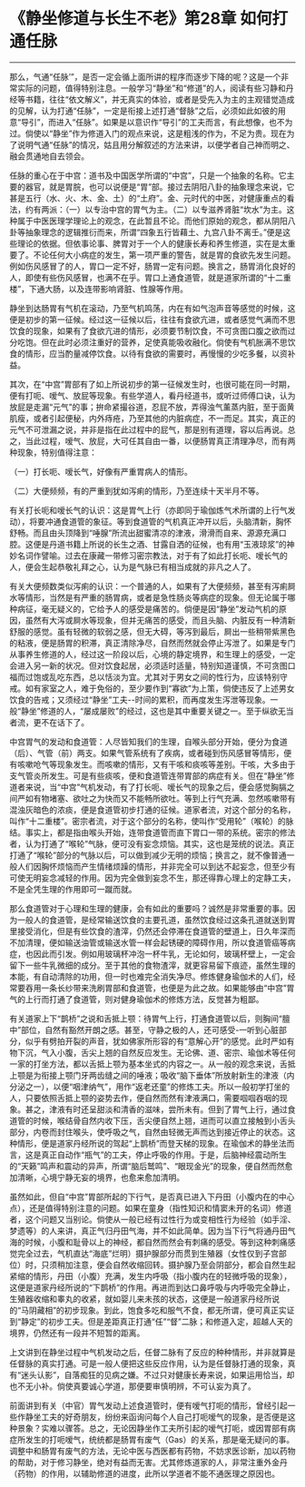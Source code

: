 # 《静坐修道与长生不老》第28章 如何打通任脉

------

那么，气通“任脉’”，是否一定会循上面所讲的程序而逐步下降的呢？这是一个非常实际的问题，值得特别注息。一般学习“静坐”和“修道”的人，阅读有些习静和丹经等书籍，往往“依文解义”，并无真实的体验，或者是受先入为主的主观错觉造成的见解，认为打通“任脉”，一定是衔接上述打通“督脉”之后，必须如此如彼的用意“导引”，而进入“任脉”。如果是以意识作“导引”的工夫而言，有此想像，也不为过。倘使以“静坐”作为修道入门的观点来说，这是粗浅的作为，不足为贵。现在为了说明气通“任脉”的情况，姑且用分解叙述的方法来讲，以便学者自己神而明之、融会贯通地自去领会。

任脉的重心在于中宫：道书及中国医学所谓的“中宫”，只是一个抽象的名称。它主要的器官，就是胃脘，也可以说便是“胃”部。接过去阴阳八卦的抽象理念来说，它甚是五行（水、火、木、金、土）的“土府”。金、元时代的中医，对健康重点的看法，约有两派：（一）以专治中宫的胃气为主。（二）以专滋养肾脏“坎水”为主。这种属于中医医理学理论上的观念，在此暂且不论。而他们原始的观念，都从阴阳八卦等抽象理念的逻辑推衍而来，所谓“四象五行皆藉土、九宫八卦不离壬。”便是这些理论的依据。但依事论事、脾胃对于一个人的健康长寿和养生修道，实在是太重要了。不论任何大小病症的发生，第一项严重的警告，就是胃的食欲先发生问题。例如伤风感冒了的人，胃口一定不好，肠胃一定有问题。换言之，肠胃消化良好的人，即使有些伤风感冒，也满不在乎。胃口上通食道管，就是道家所谓的“十二重楼”，下通大肠，以及连带影响肾脏、性腺等作用。

静坐到达肠胃有气机在滚动，乃至气机鸣荡，内在有如气泡声音等感觉的时候，这便是初步的第一征候。经过这一征候以后，往往有食欲亢进，或者感觉气满而不思饮食的现象，如果有了食欲亢进的情形，必须要节制饮食，不可贪图口腹之欲而过分吃饱。但在此时必须注重好的营养，足使真能吸收融化。倘使有气机胀满不思饮食的情形，应当酌量减停饮食。以待有食欲的需要时，再慢慢的少吃多餐，以资补益。

其次，在“中宫”胃部有了如上所说初步的第一征候发生时，也很可能在同一时期，便有打呃、嗳气、放屁等现象。有些学道人，看丹经道书，或听过师傅口诀，认为放屁是走漏“元气”的事；拚命紧撮谷道，忍屁不放，弄得浊气薰蒸内脏，至于面黄肌瘦，或者引起便秘，内外痔疮，乃至其他的内脏病症，不一而足。其实，真正的元气不可泄漏之说，并非是指在此过程中的屁气，那是别有道理，容以后再说。总之，当此过程，嗳气、放屁，大可任其自由一番，以便肠胃真正清理净尽，而有两种现象，特别值得注意：

（一）打长呃、嗳长气，好像有严重胃病人的情形。

（二）大便频频，有的严重到犹如泻痢的情形，乃至连续十天半月不等。

有关打长呃和嗳长气的认识：这是胃气上行（亦即同于瑜伽炼气术所谓的上行气发动），将要冲通食道管的象征。等到食道管的气机真正冲开以后，头脑清新，胸怀舒畅。而且由头顶降到“唾腺”所流出甜蜜清凉的津液，滑滑而自来、源源充满口腔。这便是丹道书籍上所说的长生之酒、甘露自洒的征候，也有用“玉液琼浆”的神妙名词作譬喻。过去在康藏一带修习密宗教法，对于有了如此打长呃、嗳长气的人，便会生起恭敬礼拜之心，认为是气脉已有相当成就的非凡之人了。

有关大便频数类似泻痢的认识：一个普通的人，如果有了大便频频，甚至有泻痢屙水等情形，当然是有严重的肠胃病，或者是急性肠炎等病症的现象。但无论属于哪种病征，毫无疑义的，它给予人的感受是痛苦的。倘便是因“静坐”发动气机的原因，虽然有大泻或屙水等现象，但并无痛苦的感受，而且头脑、内脏反有一种清新舒服的感觉。虽有轻微的软弱之感，但无大碍，等泻到最后，屙出一些稍带紫黑色的粘液，便是肠胃的积滞，真正清除净尽，自然而然就会停止泻泄了。如果是专门从事养生修道的人，经过这一阶段以后，心境的静定境界，和生理上的感受，一定会进入另一新的状况。但对饮食起居，必须适时适量，特别知道谨慎，不可贪图口福而过饱或乱吃东西，总以恬淡为宜。尤其对于男女之间的性行为，应该特别守戒。如有家室之人，难于免俗的，至少要作到“寡欲”为上策，倘使违反了上述男女饮食的告戒；又须经过“静坐”工夫--时间的累积，而再度发生泻泄等现象。一般“静坐”修道的人，“屡成屡败”的经过，这也是其中重要关键之一。至于纵欲无当者流，更不在话下了。

中宫胃气的发动和食道管：人尽皆知我们的生理，自喉头部分开始，便分为食道（后）、气管（前）两支。如果气管系统有了疾病，或者碰到伤风感冒等情形，便有咳嗽呛气等现象发生。而咳嗽的情形，又有干咳和痰咳等差别。干咳，大多由于支气管炎所发生。可是有些痰咳，便和食道管连带胃部的病症有关。但在“静坐”修道者来说，当“中宫”气机发动，有了打长呃、嗳长气的现象之后，便会感觉胸膈之间严如有物堵塞、欲吐之为快而又不能畅所欲吐。等到上行气充满、忽然咳嗽带有混浊灰暗色的浓痰，便是食道管初步打通的征候。道家者流，对这个部分的名称，叫作“十二重楼”。密宗者流，对于这个部分的名称，使叫作“受用轮”（喉轮）的脉结。事实上，都是指由喉头开始，连带食道管而直下胃口一带的系统。密宗的修法者，认为打通了“喉轮”气脉，便可没有妄念烦恼。其实，这也是笼统的说法。真正打通了“喉轮”部分的气脉以后，可以做到减少无明的烦恼；换言之，就不像普通一般人们因胸怀烦恼而产生情绪烦躁的情形，并非完全可以到达不起妄念，但至少有可使无明妄念减轻的作用。因为完全做到妄念不生，那还得靠心理上的定静工夫，不是全凭生理的作用即可一蹴而就。

那么食道管对于心理和生理的健康，会有如此的重要吗？诚然是非常重要的事。因为一般人的食道管，是经常输送饮食的主要孔道，虽然饮食经过这条孔道就送到胃里接受消化，但是有些饮食的渣滓，仍然还会停滞在食道管的壁道上，日久年深而不加清理，便如输送油管或输送水管一样会起锈硬的障碍作用，所以食道管癌等病症，也因此而引发。例如用玻璃杯冲泡一杯牛乳，无论如何，玻璃杯壁上，一定会留下一些牛乳微细的成分。至于其他的食物渣滓，就更容易留下痕迹，虽然生理的本能，有自动清除的功用，但一时也难完全消失净尽。修炼健身瑜伽术的人们，经常要吞用一条长纱带来洗刷胃部和食道管，也便是为此之故。如果能够由“中宫”胃气的上行而打通了食道管，则对健身瑜伽术的修炼方法，反觉甚为粗鄙。

有关道家上下“鹊桥”之说和舌抵上颚：待胃气上行，打通食道管以后，则胸间“膻中”部位，自然有豁然开朗之感。甚至，守静之极的人，还可感受-一听到心脏部分，似乎有劈拍开裂的声音，犹如佛家所形容的有“意解心开”的感觉。此时严如有物下沉，气入小腹，舌尖上翘的自然反应发生。无论佛、道、密宗、瑜伽术等任何一家的打坐方法，都以舌抵上颚为基本坐式的内容之一。从一般的观念来说，舌抵上颚是为衔接上颚门牙两齿缝之间的唾液；吸收“脑下垂体”所放射新生的津液（内分泌之一），以便“咽津纳气”，用作“返老还童”的修炼工夫。所以一般初学打坐的人，只要依照舌抵上颚的姿势去作，便自然而然有津液满口，需要啯啯吞咽的现象。甚之，津液有时还呈甜淡和清香的滋味，尝所未有。但到了胃气上行，通过食道管的时候，喉结骨自然内收下压，舌尖便自然上翘，进而可以直立接触到小舌头部分，内卷而封住喉头，使呼吸之气，自然由轻微无声而达到接近停止的状态。这种情形，便是道家丹经所说的驾起“上鹊桥”而登天梯的现象。在瑜伽术的静坐法而言，这是真正自动作“瓶气”的工夫，停止呼吸的作用。于是，后脑神经震动所生的“天籁”鸣声和震动的异声，所谓“脑后鹫鸣”、“眼现金光”的现象，便自然而然愈加清晰，心境宁静无妄的境界，也愈来愈加清明。

虽然如此，但自“中宫”胃部所起的下行气，是否真已进入下丹田（小腹内在的中心点），还是值得特别注意的问题。如果在童身（指性知识和情窦未开的名词）修道者，这个问题又当别论。倘使从一般已经有过性行为或变相性行为经验（如手淫、梦遗等）的人来讲，真正气归丹田气海，并不如此简单。因为当下行气将通丹田气海的时候，小腹和耻骨以上的神经，都自然而然会有刺痛的感受。等到这种刺痛感觉完全过去，气机直达“海底”烂明）摄护腺部分而贯到生殖器（女性仅到子宫部位）时，只须稍加注意，便会自然收缩回转。摄护腺乃至会阴部分，都会自然生起紧缩的情形，丹田（小腹）充满，发生内呼吸（指小腹内在的轻微呼吸的现象），这便是道家丹经所说的“下鹊桥”的作用。再进而到达口鼻呼吸与内呼吸完全静止，生殖器收缩和睾丸的收紧，就如婴儿来未孩的状态，这便是一般道家丹经所说的“马阴藏相”的初步现象。到此，饱食多吃和服气不食，都无所谓，便可真正实证到“静定”的初步工夫。但是差距真正打通“任”“督”二脉；和修道入定，超越人天的境界，仍然还有一段并不短暂的距离。

上文讲到在静坐过程中气机发动之后，任督二脉有了反应的种种情形，并非就算是任督脉的真实打通。可是一般人便把这些反应作用，认为是任督脉打通的现象，真有“迷头认影”，自落痴狂的见病之嫌。不过只对健康长寿来说，如果运用恰当，却也不无小补。倘使真要诚心学道，那便要审慎明辨，不可认妄为真了。

前面讲到有关（中官）胃气发动上述食道管时，便有嗳气打呃的情形，曾经引起一些作静坐工夫的好奇朋友，纷纷来函询问每个人自己打呃嗳气的现象，是否便是这种景象？实难以骤答。总之，无论因静坐作工夫所引起的嗳气打呃，或因胃部有病症所发生的打呃嗳气，统统都是肠胃有废气（Gas）的关系，那是毫无疑问的事。调整中和肠胃有废气的方法，无论中医与西医都有药物，不妨求医诊断，加以药物的帮助，对于修习静坐，绝对有益而无害。尤其修炼道家的人，非常注重外金丹（药物）的作用，以辅助修道的进度，此所以学道者不能不通医理之原因也。
